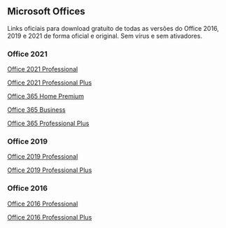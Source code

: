 ## Microsoft Offices

Links oficiais para download gratuito de todas as versões do Office 2016, 2019 e 2021
de forma oficial e original. Sem vírus e sem ativadores.


### Office 2021

[Office 2021 Professional](https://officecdn.microsoft.com/db/492350F6-3A01-4F97-B9C0-C7C6DDF67D60/media/pt-BR/Professional2021Retail.img)

[Office 2021 Professional Plus](https://officecdn.microsoft.com/db/492350F6-3A01-4F97-B9C0-C7C6DDF67D60/media/pt-BR/ProPlus2021Retail.img)

[Office 365 Home Premium](https://officecdn.microsoft.com/db/492350F6-3A01-4F97-B9C0-C7C6DDF67D60/media/pt-BR/O365HomePremRetail.img)

[Office 365 Business](https://officecdn.microsoft.com/db/492350F6-3A01-4F97-B9C0-C7C6DDF67D60/media/pt-BR/O365BusinessRetail.img)

[Office 365 Professional Plus](https://officecdn.microsoft.com/db/492350F6-3A01-4F97-B9C0-C7C6DDF67D60/media/pt-BR/O365ProPlusRetail.img)


### Office 2019

[Office 2019 Professional](http://officecdn.microsoft.com/pr/492350f6-3a01-4f97-b9c0-c7c6ddf67d60/media/pt-br/Professional2019Retail.img)

[Office 2019 Professional Plus](http://officecdn.microsoft.com/pr/492350f6-3a01-4f97-b9c0-c7c6ddf67d60/media/pt-br/ProPlus2019Retail.img)

### Office 2016

[Office 2016 Professional](https://officecdn.microsoft.com/db/492350F6-3A01-4F97-B9C0-C7C6DDF67D60/media/pt-BR/ProfessionalRetail.img)

[Office 2016 Professional Plus](https://officecdn.microsoft.com/db/492350F6-3A01-4F97-B9C0-C7C6DDF67D60/media/pt-BR/ProPlusRetail.img)
